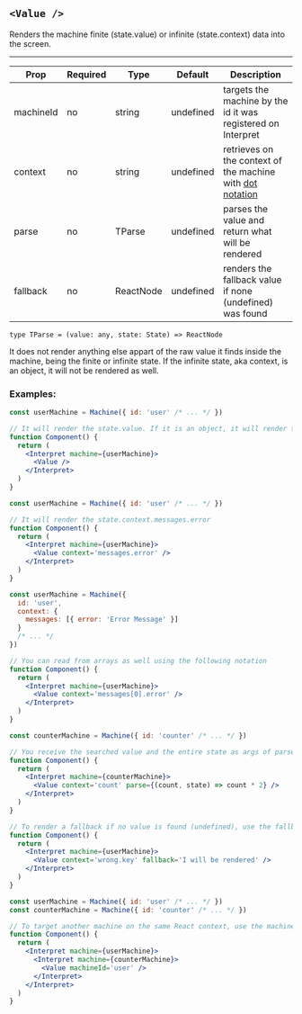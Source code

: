 ## `<Value />`

Renders the machine finite (state.value) or infinite (state.context) data into the screen.

---

| Prop      | Required | Type      | Default   | Description                                                                                      |
| --------- | -------- | --------- | --------- | ------------------------------------------------------------------------------------------------ |
| machineId | no       | string    | undefined | targets the machine by the id it was registered on Interpret                                     |
| context   | no       | string    | undefined | retrieves on the context of the machine with [dot notation](https://lodash.com/docs/4.17.15#get) |
| parse     | no       | TParse    | undefined | parses the value and return what will be rendered                                                |
| fallback  | no       | ReactNode | undefined | renders the fallback value if none (undefined) was found                                         |

`type TParse = (value: any, state: State) => ReactNode`

It does not render anything else appart of the raw value it finds inside the machine, being the finite or infinite state.
If the infinite state, aka context, is an object, it will not be rendered as well.

### Examples:

```jsx
const userMachine = Machine({ id: 'user' /* ... */ })

// It will render the state.value. If it is an object, it will render the string version of it (like "red.walk")
function Component() {
  return (
    <Interpret machine={userMachine}>
      <Value />
    </Interpret>
  )
}
```

```jsx
const userMachine = Machine({ id: 'user' /* ... */ })

// It will render the state.context.messages.error
function Component() {
  return (
    <Interpret machine={userMachine}>
      <Value context='messages.error' />
    </Interpret>
  )
}
```

```jsx
const userMachine = Machine({
  id: 'user',
  context: {
    messages: [{ error: 'Error Message' }]
  }
  /* ... */
})

// You can read from arrays as well using the following notation
function Component() {
  return (
    <Interpret machine={userMachine}>
      <Value context='messages[0].error' />
    </Interpret>
  )
}
```

```jsx
const counterMachine = Machine({ id: 'counter' /* ... */ })

// You receive the searched value and the entire state as args of parse
function Component() {
  return (
    <Interpret machine={counterMachine}>
      <Value context='count' parse={(count, state) => count * 2} />
    </Interpret>
  )
}
```

```jsx
// To render a fallback if no value is found (undefined), use the fallback prop
function Component() {
  return (
    <Interpret machine={userMachine}>
      <Value context='wrong.key' fallback='I will be rendered' />
    </Interpret>
  )
}
```

```jsx
const userMachine = Machine({ id: 'user' /* ... */ })
const counterMachine = Machine({ id: 'counter' /* ... */ })

// To target another machine on the same React context, use the machineId prop
function Component() {
  return (
    <Interpret machine={userMachine}>
      <Interpret machine={counterMachine}>
        <Value machineId='user' />
      </Interpret>
    </Interpret>
  )
}
```

